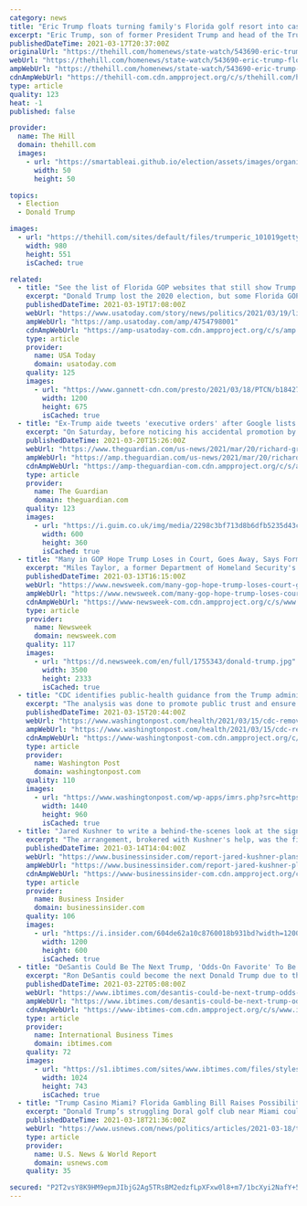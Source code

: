 ```yaml
---
category: news
title: "Eric Trump floats turning family's Florida golf resort into casino: report"
excerpt: "Eric Trump, son of former President Trump and head of the Trump Organization, floated the idea of turning one of his family’s Florida golf courses into a casino, according to a Washington Post report"
publishedDateTime: 2021-03-17T20:37:00Z
originalUrl: "https://thehill.com/homenews/state-watch/543690-eric-trump-floats-turning-familys-florida-golf-resort-into-casino-report"
webUrl: "https://thehill.com/homenews/state-watch/543690-eric-trump-floats-turning-familys-florida-golf-resort-into-casino-report"
ampWebUrl: "https://thehill.com/homenews/state-watch/543690-eric-trump-floats-turning-familys-florida-golf-resort-into-casino-report?amp"
cdnAmpWebUrl: "https://thehill-com.cdn.ampproject.org/c/s/thehill.com/homenews/state-watch/543690-eric-trump-floats-turning-familys-florida-golf-resort-into-casino-report?amp"
type: article
quality: 123
heat: -1
published: false

provider:
  name: The Hill
  domain: thehill.com
  images:
    - url: "https://smartableai.github.io/election/assets/images/organizations/thehill.com-50x50.jpg"
      width: 50
      height: 50

topics:
  - Election
  - Donald Trump

images:
  - url: "https://thehill.com/sites/default/files/trumperic_101019getty.jpg"
    width: 980
    height: 551
    isCached: true

related:
  - title: "See the list of Florida GOP websites that still show Trump as president"
    excerpt: "Donald Trump lost the 2020 election, but some Florida GOP sites continue to show him as the winner and the current president of the United States."
    publishedDateTime: 2021-03-19T17:08:00Z
    webUrl: "https://www.usatoday.com/story/news/politics/2021/03/19/list-florida-gop-sites-trump-still-president/4754798001/"
    ampWebUrl: "https://amp.usatoday.com/amp/4754798001"
    cdnAmpWebUrl: "https://amp-usatoday-com.cdn.ampproject.org/c/s/amp.usatoday.com/amp/4754798001"
    type: article
    provider:
      name: USA Today
      domain: usatoday.com
    quality: 125
    images:
      - url: "https://www.gannett-cdn.com/presto/2021/03/18/PTCN/b18427b7-45f1-4200-bb10-9aa1adbbabb7-TCN_GOP_WEBSITES_TRUMP04.jpg?auto=webp&crop=1577,887,x5,y0&format=pjpg&width=1200"
        width: 1200
        height: 675
        isCached: true
  - title: "Ex-Trump aide tweets 'executive orders' after Google lists him as president"
    excerpt: "On Saturday, before noticing his accidental promotion by Google, Grenell complained about media coverage of Biden’s fall including criticism of Donald Trump Jr’s decision to tweet a gif showing his father knocking Biden over with a golf ball."
    publishedDateTime: 2021-03-20T15:26:00Z
    webUrl: "https://www.theguardian.com/us-news/2021/mar/20/richard-grenell-google-president-trump"
    ampWebUrl: "https://amp.theguardian.com/us-news/2021/mar/20/richard-grenell-google-president-trump"
    cdnAmpWebUrl: "https://amp-theguardian-com.cdn.ampproject.org/c/s/amp.theguardian.com/us-news/2021/mar/20/richard-grenell-google-president-trump"
    type: article
    provider:
      name: The Guardian
      domain: theguardian.com
    quality: 123
    images:
      - url: "https://i.guim.co.uk/img/media/2298c3bf713d8b6dfb5235d43c503af3554a6b32/0_222_4421_2655/master/4421.jpg?width=300&quality=45&auto=format&fit=max&dpr=2&s=9e16d549714f02e78b1390a2da93bd49"
        width: 600
        height: 360
        isCached: true
  - title: "Many in GOP Hope Trump Loses in Court, Goes Away, Says Former Admin Member Miles Taylor"
    excerpt: "Miles Taylor, a former Department of Homeland Security's chief of staff in the Trump administration, said Saturday that many in the GOP hope Donald Trump will lose in future court battles and move on from the party. Speaking on MSNBC, Taylor said he wouldn ..."
    publishedDateTime: 2021-03-13T16:15:00Z
    webUrl: "https://www.newsweek.com/many-gop-hope-trump-loses-court-goes-away-says-former-admin-member-miles-taylor-1575914"
    ampWebUrl: "https://www.newsweek.com/many-gop-hope-trump-loses-court-goes-away-says-former-admin-member-miles-taylor-1575914?amp=1"
    cdnAmpWebUrl: "https://www-newsweek-com.cdn.ampproject.org/c/s/www.newsweek.com/many-gop-hope-trump-loses-court-goes-away-says-former-admin-member-miles-taylor-1575914?amp=1"
    type: article
    provider:
      name: Newsweek
      domain: newsweek.com
    quality: 117
    images:
      - url: "https://d.newsweek.com/en/full/1755343/donald-trump.jpg"
        width: 3500
        height: 2333
        isCached: true
  - title: "CDC identifies public-health guidance from the Trump administration that downplayed pandemic severity"
    excerpt: "The analysis was done to promote public trust and ensure that CDC’s coronavirus guidance \"is evidence-based and free of politics,\" a memo says."
    publishedDateTime: 2021-03-15T20:44:00Z
    webUrl: "https://www.washingtonpost.com/health/2021/03/15/cdc-removes-some-trump-era-guidance/"
    ampWebUrl: "https://www.washingtonpost.com/health/2021/03/15/cdc-removes-some-trump-era-guidance/?outputType=amp"
    cdnAmpWebUrl: "https://www-washingtonpost-com.cdn.ampproject.org/c/s/www.washingtonpost.com/health/2021/03/15/cdc-removes-some-trump-era-guidance/?outputType=amp"
    type: article
    provider:
      name: Washington Post
      domain: washingtonpost.com
    quality: 110
    images:
      - url: "https://www.washingtonpost.com/wp-apps/imrs.php?src=https://arc-anglerfish-washpost-prod-washpost.s3.amazonaws.com/public/UH7PHDC3EMI6XKCJN6KCHJ277U.jpg&w=1440"
        width: 1440
        height: 960
        isCached: true
  - title: "Jared Kushner to write a behind-the-scenes look at the significant events of the Trump presidency in new book"
    excerpt: "The arrangement, brokered with Kushner's help, was the first official peace deal between the UAE and Israel in a decade and has become a key accomplishment touted by Trump. Kushner is \"not looking to settle scores but rather to provide historical context ..."
    publishedDateTime: 2021-03-14T14:04:00Z
    webUrl: "https://www.businessinsider.com/report-jared-kushner-plans-write-book-about-time-white-house-2021-3"
    ampWebUrl: "https://www.businessinsider.com/report-jared-kushner-plans-write-book-about-time-white-house-2021-3?amp"
    cdnAmpWebUrl: "https://www-businessinsider-com.cdn.ampproject.org/c/s/www.businessinsider.com/report-jared-kushner-plans-write-book-about-time-white-house-2021-3?amp"
    type: article
    provider:
      name: Business Insider
      domain: businessinsider.com
    quality: 106
    images:
      - url: "https://i.insider.com/604de62a10c8760018b931bd?width=1200&format=jpeg"
        width: 1200
        height: 600
        isCached: true
  - title: "DeSantis Could Be The Next Trump, 'Odds-On Favorite' To Be President In 2024"
    excerpt: "Ron DeSantis could become the next Donald Trump due to the Florida politician's popularity among fellow Republicans and supporters of the former president. DeSantis, R-Fla., has nailed high approval marks and many in the GOP see the governor as the best person to continue Trump’s legacy in the 2024 presidential election."
    publishedDateTime: 2021-03-22T05:08:00Z
    webUrl: "https://www.ibtimes.com/desantis-could-be-next-trump-odds-favorite-be-president-2024-3166686"
    ampWebUrl: "https://www.ibtimes.com/desantis-could-be-next-trump-odds-favorite-be-president-2024-3166686?amp=1"
    cdnAmpWebUrl: "https://www-ibtimes-com.cdn.ampproject.org/c/s/www.ibtimes.com/desantis-could-be-next-trump-odds-favorite-be-president-2024-3166686?amp=1"
    type: article
    provider:
      name: International Business Times
      domain: ibtimes.com
    quality: 72
    images:
      - url: "https://s1.ibtimes.com/sites/www.ibtimes.com/files/styles/full/public/2020/07/21/florida-governor-ron-desantis-has-come-under-fire.jpg"
        width: 1024
        height: 743
        isCached: true
  - title: "Trump Casino Miami? Florida Gambling Bill Raises Possibility"
    excerpt: "Donald Trump’s struggling Doral golf club near Miami could be thrown a lifeline if a Florida bill being hammered out behind closed doors allows more gambling in the state and the property is allowed to operate a casino."
    publishedDateTime: 2021-03-18T21:36:00Z
    webUrl: "https://www.usnews.com/news/politics/articles/2021-03-18/trump-casino-miami-florida-gambling-bill-raises-possibility"
    type: article
    provider:
      name: U.S. News & World Report
      domain: usnews.com
    quality: 35

secured: "P2T2vsY8K9HM9epmJIbjG2Ag5TRsBM2edzfLpXFxw0l8+m7/1bcXyi2NafY+5CPCDuM31j87Df0C/539iB4wBu4spgZvTla2kmPXdnYlEHztsfrj6eQWDofEl8Ga6DyiouMwXBYN3JhKQ6jAOARL4CrUR9sJMtx1kebakIIJwo8/Mm2Df+FxfL6WT9JDlflpCYY+ZAZGkwEDtkyE/snIVKUMyTH5WYGKPIg6Tf4O2OpN34NmIS3rnv843wBCmdYwpCK0+Bxyn4WS4IaLpaNN1MQvCLVdYsba907bZ4xPYQHpl4fg1P47d5nAhgWjOYpsrcFIND40GNbmpc6IoiIRV6AN0bUzbjMlaQNGqFxz0vs=;wwHqy8r2b2SawCtSI+iUqw=="
---
```


